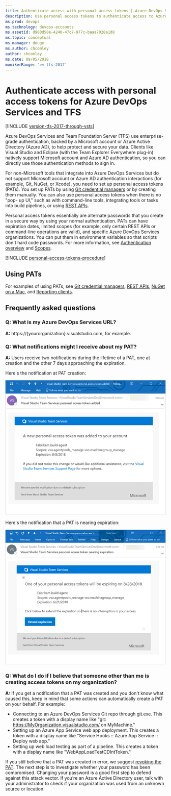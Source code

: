 ```yaml
---
title: Authenticate access with personal access tokens | Azure DevOps Services & TFS
description: Use personal access tokens to authenticate access to Azure DevOps Services and Team Foundation Server (TFS)
ms.prod: devops
ms.technology: devops-accounts
ms.assetid: d980d58e-4240-47c7-977c-baaa7028a1d8
ms.topic: conceptual
ms.manager: douge
ms.author: chcomley
author: chcomley
ms.date: 09/05/2018
monikerRange: '>= tfs-2017'
---
```

# Authenticate access with personal access tokens for Azure DevOps Services and TFS

[!INCLUDE [version-tfs-2017-through-vsts](../../_shared/version-tfs-2017-through-vsts.md)]

Azure DevOps Services and Team Foundation Server (TFS) use enterprise-grade authentication, backed by a Microsoft account or Azure Active Directory (Azure AD), to help protect and secure your data.  Clients like Visual Studio and Eclipse (with the Team Explorer Everywhere plug-in)
natively support Microsoft account and Azure AD authentication, so you can directly use those authentication methods to sign in.

For non-Microsoft tools that integrate into Azure DevOps Services but do not support Microsoft account or Azure AD authentication
interactions (for example, Git, NuGet, or Xcode), you need to set up personal access tokens (PATs). You set up PATs by using [Git credential managers](../../repos/git/set-up-credential-managers.md) or by creating them manually. You can also use personal access tokens when there is no "pop- up UI," such as with command-line tools, integrating tools or tasks into build pipelines, or using [REST APIs](../../integrate/get-started/rest/basics.md).

Personal access tokens essentially are alternate passwords that you create in a secure way by using your normal authentication. PATs can have expiration dates, limited scopes (for example, only certain REST APIs or command-line operations are valid), and specific Azure DevOps Services organizations. You can put them in environment variables so that scripts don't hard code passwords. For more information, see [Authentication overview](../../repos/git/auth-overview.md) and [Scopes](../../integrate/get-started/authentication/oauth.md#scopes).

[!INCLUDE [personal-access-tokens-procedure](../../repos/git/_shared/personal-access-tokens.md)]

## Using PATs

For examples of using PATs, see [Git credential managers](../../repos/git/set-up-credential-managers.md), [REST APIs](../../integrate/get-started/rest/basics.md), [NuGet on a Mac](../../package/nuget/consume.md#mac-os), and [Reporting clients](../../report/analytics/client-authentication-options.md#enter-credentials-within-a-client).

## Frequently asked questions  

### Q: What is my Azure DevOps Services URL?

**A:** https://{yourorganization}.visualstudio.com, for example.

### Q: What notifications might I receive about my PAT?

**A:** Users receive two notifications during the lifetime of a PAT, one at creation and the other 7 days approaching the expiration.

Here's the notification at PAT creation:

![PAT creation notification](_img/use-personal-access-tokens-to-authenticate/PAT-creation.png)

Here's the notification that a PAT is nearing expiration:

![PAT nearing expiration notification](_img/use-personal-access-tokens-to-authenticate/PAT-expiration.png)

### Q: What do I do if I believe that someone other than me is creating access tokens on my organization?

**A:** If you get a notification that a PAT was created and you don't know what caused this, keep in mind that some actions can automatically create a PAT on your behalf. For example:

- Connecting to an Azure DevOps Services Git repo through git.exe. This creates a token with a display name like "git: https://MyOrganization.visualstudio.com/ on MyMachine."
- Setting up an Azure App Service web app deployment. This creates a token with a display name like "Service Hooks :: Azure App Service :: Deploy web app."
- Setting up web load testing as part of a pipeline. This creates a token with a display name like "WebAppLoadTestCDIntToken."

If you still believe that a PAT was created in error, we suggest [revoking the PAT](../../integrate/get-started/authentication/PATs.md). The next step is to investigate whether your password has been compromised. Changing your password is a good first step to defend against this attack vector. If you’re an Azure Active Directory user, talk with your administrator to check if your organization was used from an unknown source or location.  

